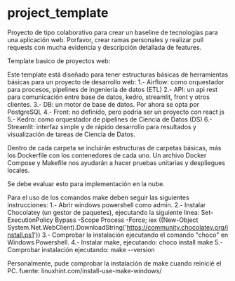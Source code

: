 # project_template
Proyecto de tipo colaborativo para crear un baseline de tecnologías para una aplicación web.
Porfavor, crear ramas personales y realizar pull requests con mucha evidencia y descripción detallada de features.

Template basico de proyectos web:

Este template está diseñado para tener estructuras básicas de herramientas básicas para un proyecto de desarrollo web:
1.- Airflow: como orquestador para procesos, pipelines de ingeniería de datos (ETL)
2.- API: un api rest para comunicación entre base de datos, kedro, streamlit, front y otros clientes.
3.- DB: un motor de base de datos. Por ahora se opta por PostgreSQL
4.- Front: no definido, pero podría ser un proyecto con react js
5.- Kedro: como orquestador de pipelines de Ciencia de Datos (DS)
6.- Streamlit: interfaz simple y de rápido desarrollo para resultados y visualización de tareas de Ciencia de Datos.

Dentro de cada carpeta se incluirán estructuras de carpetas básicas, más los Dockerfile con los contenedores de cada uno.
Un archivo Docker Compose y Makefile nos ayudarán a hacer pruebas unitarias y despliegues locales.

Se debe evaluar esto para implementación en la nube.

Para el uso de los comandos make deben seguir las siguientes instrucciones:
1.- Abrir windows powershell como admin.
2.- Instalar Chocolatey (un gestor de paquetes), ejecutando la siguiente linea:
    Set-ExecutionPolicy Bypass -Scope Process -Force; iex ((New-Object System.Net.WebClient).DownloadString('https://community.chocolatey.org/install.ps1'))
3.- Comprobar la instalación ejecutando el comando "choco" en Windows Powershell.
4.- Instalar make, ejecutando:
    choco install make
5.- Comprobar instalación ejecutando:
    make --version

Personalmente, pude comprobar la instalación de make cuando reinicié el PC.
fuente: linuxhint.com/install-use-make-windows/